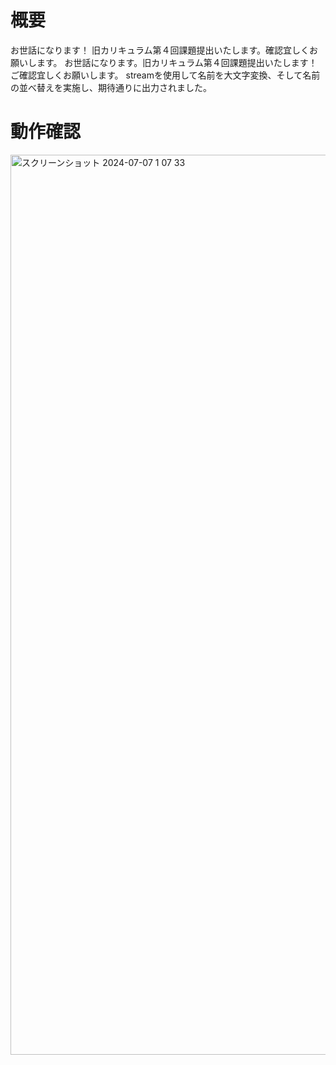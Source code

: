 # 概要
お世話になります！
旧カリキュラム第４回課題提出いたします。確認宜しくお願いします。
お世話になります。旧カリキュラム第４回課題提出いたします！ご確認宜しくお願いします。
  streamを使用して名前を大文字変換、そして名前の並べ替えを実施し、期待通りに出力されました。

# 動作確認
<img width="1440" alt="スクリーンショット 2024-07-07 1 07 33" src="https://github.com/yuya-hagiwara/assignment4/assets/168324050/9d4142dc-d91b-42f3-b807-80438db2e328">
